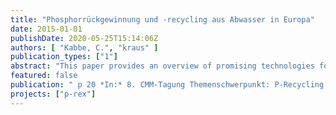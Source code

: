 ```yaml
---
title: "Phosphorrückgewinnung und -recycling aus Abwasser in Europa"
date: 2015-01-01
publishDate: 2020-05-25T15:14:06Z
authors: [ "Kabbe, C.", "kraus" ]
publication_types: ["1"]
abstract: "This paper provides an overview of promising technologies for phosphorus recovery from waste streams in the context of real nutrient recycling and discusses aspects regarding their wide-spread application but also limitations. Not only the technologies themselves, also the recovered materials and their valorization options are addressed. Results of the EU FP7 project P-REX titled “Sustainable sewage sludge management fostering phosphorus recovery and energy efficiency” will be discussed. Since innovation always needs an enabling environment for market penetration, barriers set by the existing legal framework and measures to resolve them will be concluded. To finally achieve a closed loop, the gap between phosphorus recovery and actual recycling has to be bridged. Finally, Goethe’s words are true more than ever: “Knowing is not enough, we must apply! Willing is not enough, we must do!”"
featured: false
publication: " p 20 *In:* 8. CMM-Tagung Themenschwerpunkt: P-Recycling – Quo vadis?. Karlsruhe. 7-8 October 2015"
projects: ["p-rex"]
---
```


